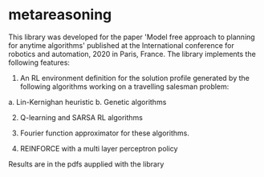 # metareasoning

This library was developed for the paper 'Model free approach to planning for anytime algorithms' published at the International conference for robotics and automation, 2020 in Paris, France.
The library implements the following features:

1. An RL environment definition for the solution profile generated by the following algorithms working on a travelling salesman problem:

  a. Lin-Kernighan heuristic
  b. Genetic algorithms

2. Q-learning and SARSA RL algorithms

3. Fourier function approximator for these algorithms.

4. REINFORCE with a multi layer perceptron policy

Results are in the pdfs aupplied with the library
